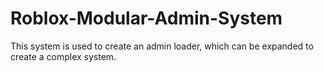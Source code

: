 # Roblox-Modular-Admin-System
This system is used to create an admin loader, which can be expanded to create a complex system.
